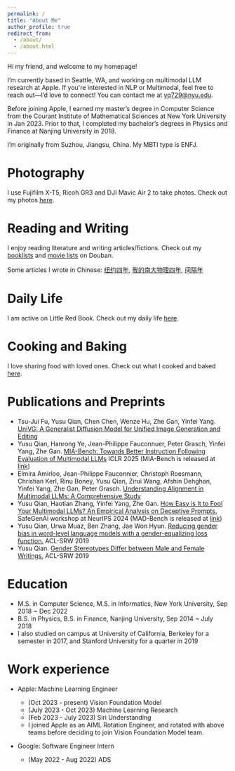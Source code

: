 ```yaml
---
permalink: /
title: "About Me"
author_profile: true
redirect_from: 
  - /about/
  - /about.html
---
```


Hi my friend, and welcome to my homepage!

I’m currently based in Seattle, WA, and working on multimodal LLM research at Apple. If you're interested in NLP or Multimodal, feel free to reach out—I’d love to connect! You can contact me at yq729@nyu.edu.

Before joining Apple, I earned my master’s degree in Computer Science from the Courant Institute of Mathematical Sciences at New York University in Jan 2023. Prior to that, I completed my bachelor’s degrees in Physics and Finance at Nanjing University in 2018.

I’m originally from Suzhou, Jiangsu, China. My MBTI type is ENFJ.


Photography
======
I use Fujifilm X-T5, Ricoh GR3 and DJI Mavic Air 2 to take photos. Check out my photos [here](https://www.instagram.com/yusu.photography?igshid=MmIzYWVlNDQ5Yg%3D%3D).

Reading and Writing
======
I enjoy reading literature and writing articles/fictions. Check out my [booklists](https://book.douban.com/people/175474535/collect) and [movie lists](https://movie.douban.com/people/175474535/collect) on Douban.

Some articles I wrote in Chinese: [纽约四年](https://www.douban.com/note/842247099/?dt_dapp=1), [我的南大物理四年](https://www.douban.com/note/842247099/?dt_dapp=1), [间隔年](https://www.douban.com/note/842650162/?dt_dapp=1)

Daily Life
======
I am active on Little Red Book. Check out my daily life [here](https://www.xiaohongshu.com/user/profile/5659625b03eb840671550451).

Cooking and Baking
======
I love sharing food with loved ones. Check out what I cooked and baked [here](https://m.xiachufang.com/cook/125422777/).

Publications and Preprints
======
* Tsu-Jui Fu, Yusu Qian, Chen Chen, Wenze Hu, Zhe Gan, Yinfei Yang. [UniVG: A Generalist Diffusion Model for Unified Image Generation and Editing](https://arxiv.org/pdf/2503.12652)
* Yusu Qian, Hanrong Ye, Jean-Philippe Fauconnuer, Peter Grasch, Yinfei Yang, Zhe Gan. [MIA-Bench: Towards Better Instruction Following Evaluation of Multimodal LLMs](https://arxiv.org/pdf/2407.01509) ICLR 2025 (MIA-Bench is released at [link](https://github.com/apple/ml-mia-bench))
* Elmira Amirloo, Jean-Philippe Fauconnier, Christoph Roesmann, Christian Kerl, Rinu Boney, Yusu Qian, Zirui Wang, Afshin Dehghan, Yinfei Yang, Zhe Gan, Peter Grasch. [Understanding Alignment in Multimodal LLMs: A Comprehensive Study](https://arxiv.org/pdf/2407.02477)
* Yusu Qian, Haotian Zhang, Yinfei Yang, Zhe Gan. [How Easy is It to Fool Your Multimodal LLMs? An
Empirical Analysis on Deceptive Prompts.](https://arxiv.org/pdf/2402.13220.pdf) SafeGenAi workshop at NeurIPS 2024 (MAD-Bench is released at [link](https://github.com/apple/ml-mad-bench))
* Yusu Qian, Urwa Muaz, Ben Zhang, Jae Won Hyun. [Reducing gender bias in word-level language models with a gender-equalizing loss function.](https://aclanthology.org/P19-2031.pdf) ACL-SRW 2019
* Yusu Qian. [Gender Stereotypes Differ between Male and Female Writings.](https://aclanthology.org/P19-2007.pdf) ACL-SRW 2019

Education
======
* M.S. in Computer Science, M.S. in Informatics, New York University, Sep 2018 ~ Dec 2022
* B.S. in Physics, B.S. in Finance, Nanjing University, Sep 2014 ~ July 2018
* I also studied on campus at University of California, Berkeley for a semester in 2017, and Stanford University for a quarter in 2019

Work experience
======
* Apple: Machine Learning Engineer
  * (Oct 2023 - present) Vision Foundation Model 
  * (July 2023 - Oct 2023) Machine Learning Research
  * (Feb 2023 - July 2023) Siri Understanding
  * I joined Apple as an AIML Rotation Engineer, and rotated with above teams before deciding to join Vision Foundation Model team. 

* Google: Software Engineer Intern
  * (May 2022 - Aug 2022) ADS




